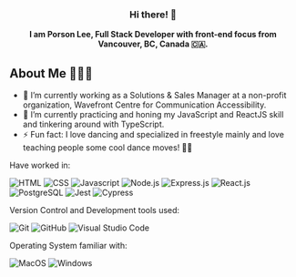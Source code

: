 ### <p align="center"> <b>Hi there! 👋 </b> </p>

<p align="center">
<b>I am Porson Lee, Full Stack Developer with front-end focus from Vancouver, BC, Canada 🇨🇦.</b>
</p>

##  About Me 🧑🏻‍💻

- 🔭 I’m currently working as a Solutions & Sales Manager at a non-profit organization, Wavefront Centre for Communication Accessibility. 
- 🌱 I’m currently practicing and honing my JavaScript and ReactJS skill and tinkering around with TypeScript.
- ⚡ Fun fact: I love dancing and specialized in freestyle mainly and love teaching people some cool dance moves! 🕺🏻

Have worked in:

![HTML](https://img.shields.io/badge/-HTML-E34F26?logo=html5&logoColor=white&style=plastic)
![CSS](https://img.shields.io/badge/-CSS-1572B6?logo=css3&logoColor=white&style=plastic)
![Javascript](https://img.shields.io/badge/-Javascript-F7DF1E?logo=javascript&logoColor=white&style=plastic)
![Node.js](https://img.shields.io/badge/-Node.js-339933?logo=nodedotjs&logoColor=white&style=plastic)
![Express.js](https://img.shields.io/badge/-Express.js-000000?logo=express&logoColor=white&style=plastic)
![React.js](https://img.shields.io/badge/-ReactJs-61DAFB?logo=react&logoColor=white&style=plastic)
![PostgreSQL](https://img.shields.io/badge/-PostgreSQL-4169E1?logo=postgresql&logoColor=white&style=plastic)
![Jest](https://img.shields.io/badge/-Jest-C21325?logo=jest&logoColor=white&style=plastic)
![Cypress](https://img.shields.io/badge/-Cypress-17202C?logo=cypress&logoColor=white&style=plastic)

Version Control and Development tools used: 

![Git](https://img.shields.io/badge/-Git-F05032?logo=git&logoColor=white&style=plastic)
![GitHub](https://img.shields.io/badge/GitHub-181717?logo=github&logoColor=white&style=flat)
![Visual Studio Code](https://img.shields.io/badge/VisualStudioCode-007ACC?logo=visual+studio+code&logoColor=white&style=flat)


Operating System familiar with:

 ![MacOS](https://img.shields.io/badge/MacOS-000000?logo=macos&logoColor=white&style=flat)
 ![Windows](https://img.shields.io/badge/Windows-0078D6?logo=windows&logoColor=white&style=flat)




<!--
**oddporson/oddporson** is a ✨ _special_ ✨ repository because its `README.md` (this file) appears on your GitHub profile.

Here are some ideas to get you started:

- 🔭 I’m currently working on ...
- 🌱 I’m currently learning ...
- 👯 I’m looking to collaborate on ...
- 🤔 I’m looking for help with ...
- 💬 Ask me about ...
- 📫 How to reach me: ...
- 😄 Pronouns: ...

-->
